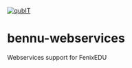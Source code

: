 [![qubIT](http://www.qub-it.com/cms/images/qubIT_logo_transparent_medium.png)](http://www.qub-it.com)

# bennu-webservices
Webservices support for FenixEDU

